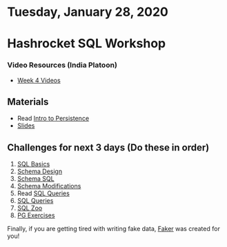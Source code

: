 Tuesday, January 28, 2020
=====================
# Hashrocket SQL Workshop

### Video Resources (India Platoon)
- [Week 4 Videos](https://www.youtube.com/playlist?list=PLu0CiQ7bzwERcfp8HWFYBFLUdP5gP0lRM)

## Materials
* Read [Intro to Persistence](readings/persistence-intro.md)
* [Slides](https://docs.google.com/a/natedelage.com/presentation/d/1834tfN6g9gvl2t0JDQY2RPMCIAnvN08Wrd-bO-usruQ/edit?usp=sharing)

## Challenges for next 3 days (Do these in order)
1. [SQL Basics](https://github.com/kiloplatoon/sql-basics)
2. [Schema Design](https://github.com/kiloplatoon/schema-design)
3. [Schema SQL](https://github.com/kiloplatoon/schema-sql)
4. [Schema Modifications](https://github.com/kiloplatoon/schema-modifications)
5. Read [SQL Queries](readings/sql-queries.md)
6. [SQL Queries](https://github.com/kiloplatoon/sql-queries)
7. [SQL Zoo](http://sqlzoo.net/)
8. [PG Exercises](https://pgexercises.com/)

Finally, if you are getting tired with writing fake data, [Faker](https://github.com/joke2k/faker) was created for you!
